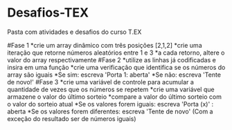 # Desafios-TEX
Pasta com atividades e desafios do curso T.EX

#Fase 1
*crie um array dinâmico com três posições [2,1,2]
*crie uma iteração que retorne números aleatórios entre 1 e 3
*a cada retorno, altere o valor do array respectivamente
#Fase 2
*utilize as linhas já codificadas e insira em uma função
*crie uma verificação que identifica se os números do array são iguais
*Se sim: escreva 'Porta 1: aberta'
*Se não: escreva 'Tente de novo!'
#Fase 3
*crie uma variável de controle para acumular a quantidade de vezes que os números se repetem
*crie uma variável que armazene o valor do último sorteio
*compare a valor do último sorteio com o valor do sorteio atual
*Se os valores forem iguais: escreva 'Porta (x)' : aberta
*Se os valores forem diferentes: escreva 'Tente de novo' (Com a exceção do resultado ser de números iguais)
